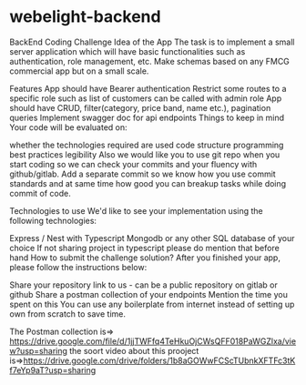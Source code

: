 # webelight-backend
BackEnd Coding Challenge
Idea of the App
The task is to implement a small server application which will have basic functionalities such as authentication, role management, etc. Make schemas based on any FMCG commercial app but on a small scale.

Features
App should have Bearer authentication
Restrict some routes to a specific role such as list of customers can be called with admin role
App should have CRUD, filter(category, price band, name etc.), pagination queries
Implement swagger doc for api endpoints
Things to keep in mind
Your code will be evaluated on:

whether the technologies required are used
code structure
programming best practices
legibility
Also we would like you to use git repo when you start coding so we can check your commits and your fluency with github/gitlab. Add a separate commit so we know how you use commit standards and at same time how good you can breakup tasks while doing commit of code.

Technologies to use
We'd like to see your implementation using the following technologies:

Express / Nest with Typescript
Mongodb or any other SQL database of your choice
If not sharing project in typescript please do mention that before hand
How to submit the challenge solution?
After you finished your app, please follow the instructions below:

Share your repository link to us - can be a public repository on gitlab or github
Share a postman collection of your endpoints
Mention the time you spent on this
You can use any boilerplate from internet instead of setting up own from scratch to save time.


The Postman collection is=> https://drive.google.com/file/d/1jjTWFfq4TeHkuOjCWsQFF018PaWGZlxa/view?usp=sharing
the soort video about this prooject is=>https://drive.google.com/drive/folders/1b8aGOWwFCScTUbnkXFTFc3tKf7eYp9aT?usp=sharing
